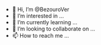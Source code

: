 - 👋 Hi, I’m @BezouroVer
- 👀 I’m interested in ...
- 🌱 I’m currently learning ...
- 💞️ I’m looking to collaborate on ...
- 📫 How to reach me ...

<!---
BezouroVer/BezouroVer is a ✨ special ✨ repository because its `README.md` (this file) appears on your GitHub profile.
You can click the Preview link to take a look at your changes.
--->
